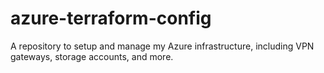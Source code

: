 # azure-terraform-config
A repository to setup and manage my Azure infrastructure, including VPN gateways, storage accounts, and more.
